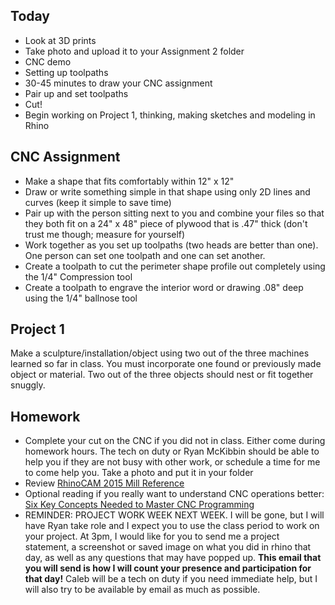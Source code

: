 ## Today
- Look at 3D prints
- Take photo and upload it to your Assignment 2 folder
- CNC demo
- Setting up toolpaths
- 30-45 minutes to draw your CNC assignment
- Pair up and set toolpaths
- Cut!
- Begin working on Project 1, thinking, making sketches and modeling in Rhino

## CNC Assignment

- Make a shape that fits comfortably within 12" x 12"
- Draw or write something simple in that shape using only 2D lines and curves (keep it simple to save time)
- Pair up with the person sitting next to you and combine your files so that they both fit on a 24" x 48"  piece of plywood that is .47" thick (don't trust me though; measure for yourself)
- Work together as you set up toolpaths (two heads are better than one). One person can set one toolpath and one can set another.
- Create a toolpath to cut the perimeter shape profile out completely using the 1/4" Compression tool
- Create a toolpath to engrave the interior word or drawing .08" deep using the 1/4" ballnose tool

## Project 1

Make a sculpture/installation/object using two out of the three machines learned so far in class. You must incorporate one found or previously made object or material. Two out of the three objects should nest or fit together snuggly.

## Homework

- Complete your cut on the CNC if you did not in class. Either come during homework hours. The tech on duty or Ryan McKibbin should be able to help you if they are not busy with other work, or schedule a time for me to come help you. Take a photo and put it in your folder
- Review [RhinoCAM 2015 Mill Reference](https://mecsoft.com/wp-content/uploads/2015/09/RhinoCAM_2015_MILL-Reference_Sample.pdf)
- Optional reading if you really want to understand CNC operations better: [Six Key Concepts Needed to Master CNC Programming](https://www.pmpa.org/docs/default-source/technical-conference/pdf-handout83ead2ae46706df9a22bff0000aff8c6.pdf?sfvrsn=0)
- REMINDER: PROJECT WORK WEEK NEXT WEEK. I will be gone, but I will have Ryan take role and I expect you to use the class period to work on your project. At 3pm, I would like for you to send me a project statement, a screenshot or saved image on what you did in rhino that day, as well as any questions that may have popped up. **This email that you will send is how I will count your presence and participation for that day!** Caleb will be a tech on duty if you need immediate help, but I will also try to be available by email as much as possible.
